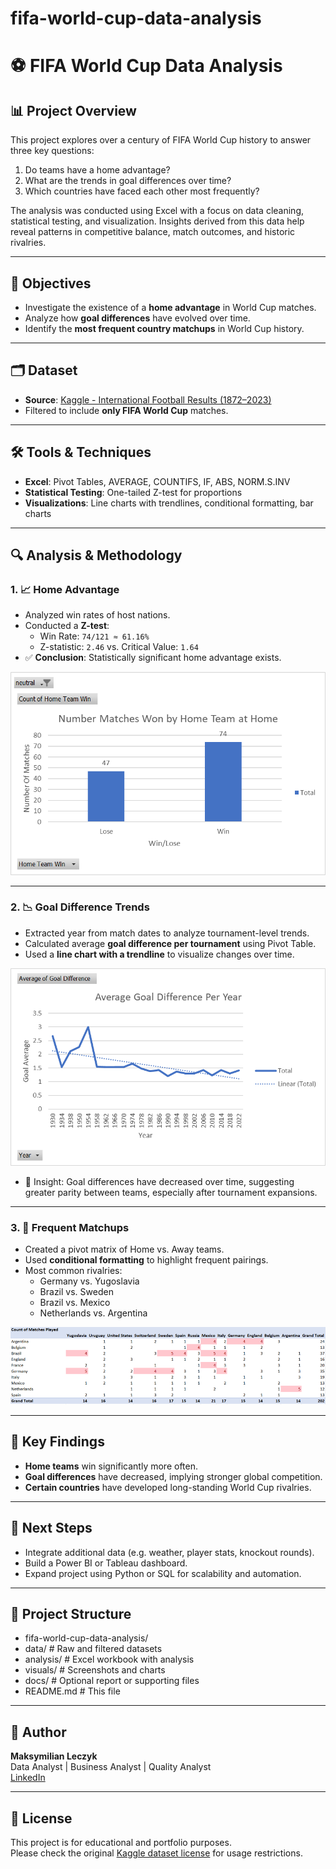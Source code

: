 # fifa-world-cup-data-analysis

# ⚽ FIFA World Cup Data Analysis

## 📊 Project Overview

This project explores over a century of FIFA World Cup history to answer three key questions:

1. Do teams have a home advantage?
2. What are the trends in goal differences over time?
3. Which countries have faced each other most frequently?

The analysis was conducted using Excel with a focus on data cleaning, statistical testing, and visualization. Insights derived from this data help reveal patterns in competitive balance, match outcomes, and historic rivalries.

---

## 🎯 Objectives

- Investigate the existence of a **home advantage** in World Cup matches.
- Analyze how **goal differences** have evolved over time.
- Identify the **most frequent country matchups** in World Cup history.

---

## 🗂 Dataset

- **Source**: [Kaggle - International Football Results (1872–2023)](https://www.kaggle.com/datasets/aissaouihamda/international-football-matches-1872-present)
- Filtered to include **only FIFA World Cup** matches.

---

## 🛠 Tools & Techniques

- **Excel**: Pivot Tables, AVERAGE, COUNTIFS, IF, ABS, NORM.S.INV
- **Statistical Testing**: One-tailed Z-test for proportions
- **Visualizations**: Line charts with trendlines, conditional formatting, bar charts

---

## 🔍 Analysis & Methodology

### 1. 📈 Home Advantage

- Analyzed win rates of host nations.
- Conducted a **Z-test**:
  - Win Rate: `74/121 ≈ 61.16%`
  - Z-statistic: `2.46` vs. Critical Value: `1.64`
- ✅ **Conclusion**: Statistically significant home advantage exists.

![Home Advantage Bar Chart](fifa-world-cup-data-analysis/visuals/home_advantage_bar_chart.png)

---

### 2. 📉 Goal Difference Trends

- Extracted year from match dates to analyze tournament-level trends.
- Calculated average **goal difference per tournament** using Pivot Table.
- Used a **line chart with a trendline** to visualize changes over time.

![Goal Difference Line Chart](fifa-world-cup-data-analysis/visuals/goal_diff_trendline.png)

- 🧠 Insight: Goal differences have decreased over time, suggesting greater parity between teams, especially after tournament expansions.

---

### 3. 🤝 Frequent Matchups

- Created a pivot matrix of Home vs. Away teams.
- Used **conditional formatting** to highlight frequent pairings.
- Most common rivalries:
  - Germany vs. Yugoslavia
  - Brazil vs. Sweden
  - Brazil vs. Mexico
  - Netherlands vs. Argentina

![Matchup Pivot Table](fifa-world-cup-data-analysis/visuals/matchups_pivot_table.png)

---

## 📌 Key Findings

- **Home teams** win significantly more often.
- **Goal differences** have decreased, implying stronger global competition.
- **Certain countries** have developed long-standing World Cup rivalries.

---

## 🚀 Next Steps

- Integrate additional data (e.g. weather, player stats, knockout rounds).
- Build a Power BI or Tableau dashboard.
- Expand project using Python or SQL for scalability and automation.

---

## 📁 Project Structure

- fifa-world-cup-data-analysis/
- data/ # Raw and filtered datasets
- analysis/ # Excel workbook with analysis
- visuals/ # Screenshots and charts
- docs/ # Optional report or supporting files
- README.md # This file


---

## 👤 Author

**Maksymilian Leczyk**  
Data Analyst | Business Analyst | Quality Analyst  
[LinkedIn](https://www.linkedin.com/in/maksymilian-leczyk/)  

---

## 📄 License

This project is for educational and portfolio purposes.  
Please check the original [Kaggle dataset license](https://www.kaggle.com/datasets/aissaouihamda/international-football-matches-1872-present) for usage restrictions.
